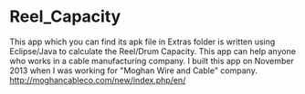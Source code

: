 # Reel_Capacity
This app which you can find its apk file in Extras folder is written using Eclipse/Java to calculate the Reel/Drum Capacity. This app can help anyone who works in a cable manufacturing company.
I built this app on November 2013 when I was working for "Moghan Wire and Cable" company. http://moghancableco.com/new/index.php/en/
